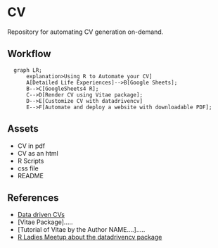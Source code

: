 # CV

Repository for automating CV generation on-demand.

## Workflow


```mermaid
  graph LR;
      explanation>Using R to Automate your CV]
      A[Detailed Life Experiences]-->B[Google Sheets];
      B-->C[GoogleSheets4 R];
      C-->D[Render CV using Vitae package];
      D-->E[Customize CV with datadrivencv]
      E-->F[Automate and deploy a website with downloadable PDF];
```

## Assets

 - CV in pdf
 - CV as an html
 - R Scripts
 - css file
 - README

## References

 - [Data driven CVs](https://github.com/nstrayer/datadrivencv)
 - [Vitae Package].....
 - [Tutorial of Vitae by the Author NAME....].....
 - [R Ladies Meetup about the datadrivencv package]()
